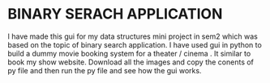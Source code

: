 # BINARY SERACH APPLICATION
I have made this gui for my data structures mini project in sem2 which was based on the topic of binary search application.
I have used gui in python to build a dummy movie booking system for a theater / cinema .
It similar to book my show website.
Download all the images and copy the conents of py file and then run the py file and see how the gui works.
